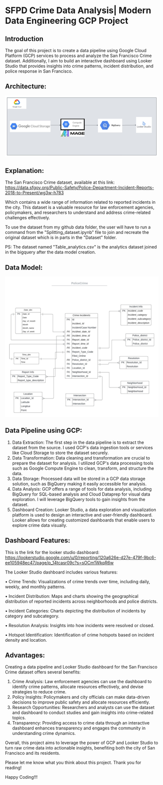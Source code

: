# SFPD Crime Data Analysis| Modern Data Engineering GCP Project

## Introduction

The goal of this project is to create a data pipeline using Google Cloud Platform (GCP) services to process and analyze the San Francisco Crime dataset. Additionally, I aim to build an interactive dashboard using Looker Studio that provides insights into crime patterns, incident distribution, and police response in San Francisco.

## Architecture:
<img src="Architecture_PoliceCrime.jpeg">

## Explanation:
The San Francisco Crime dataset, available at this link: https://data.sfgov.org/Public-Safety/Police-Department-Incident-Reports-2018-to-Present/wg3w-h783 

Which contains a wide range of information related to reported incidents in the city. This dataset is a valuable resource for law enforcement agencies, policymakers, and researchers to understand and address crime-related challenges effectively.

To use the dataset from my github data folder, the user will have to run a command from the "Splitting_dataset.ipynb" file to join and recreate the original dataset which is in parts in the "Dataset" folder.

PS: The dataset named "Table_analytics.csv" is the analytics dataset joined in the bigquery after the data model creation.

## Data Model:
<img src="Data_model_PoliceCrime.jpeg">


## Data Pipeline using GCP:
1) Data Extraction: The first step in the data pipeline is to extract the dataset from the source. I used GCP's data ingestion tools or services like Cloud Storage to store the dataset securely.
2) Data Transformation: Data cleaning and transformation are crucial to prepare the dataset for analysis. I utilized GCP's data processing tools such as Google Compute Engine to clean, transform, and structure the data.
3) Data Storage: Processed data will be stored in a GCP data storage solution, such as BigQuery making it easily accessible for analysis.
4) Data Analysis: GCP offers a range of tools for data analysis, including BigQuery for SQL-based analysis and Cloud Dataprep for visual data exploration. I will leverage BigQuery tools to gain insights from the dataset.
5) Dashboard Creation: Looker Studio, a data exploration and visualization platform is used to design an interactive and user-friendly dashboard. Looker allows for creating customized dashboards that enable users to explore crime data visually.

## Dashboard Features:

This is the link for the looker studio dashboard: https://lookerstudio.google.com/u/0/reporting/120a626e-d27e-479f-9bc6-ee105948ec47/page/p_14tcasr09c?s=sOCm1WkqR6w

The Looker Studio dashboard includes various features:

•	Crime Trends: Visualizations of crime trends over time, including daily, weekly, and monthly patterns.

•	Incident Distribution: Maps and charts showing the geographical distribution of reported incidents across neighborhoods and police districts.

•	Incident Categories: Charts depicting the distribution of incidents by category and subcategory.

•	Resolution Analysis: Insights into how incidents were resolved or closed.

•	Hotspot Identification: Identification of crime hotspots based on incident density and location.

## Advantages:

Creating a data pipeline and Looker Studio dashboard for the San Francisco Crime dataset offers several benefits:
1.	Crime Analysis: Law enforcement agencies can use the dashboard to identify crime patterns, allocate resources effectively, and devise strategies to reduce crime.
2.	Policy Insights: Policymakers and city officials can make data-driven decisions to improve public safety and allocate resources efficiently.
3.	Research Opportunities: Researchers and analysts can use the dataset and dashboard to conduct studies and gain insights into crime-related topics.
4.	Transparency: Providing access to crime data through an interactive dashboard enhances transparency and engages the community in understanding crime dynamics.

Overall, this project aims to leverage the power of GCP and Looker Studio to turn raw crime data into actionable insights, benefiting both the city of San Francisco and its residents.

Please let me know what you think about this project. Thank you for reading!

Happy Coding!!!